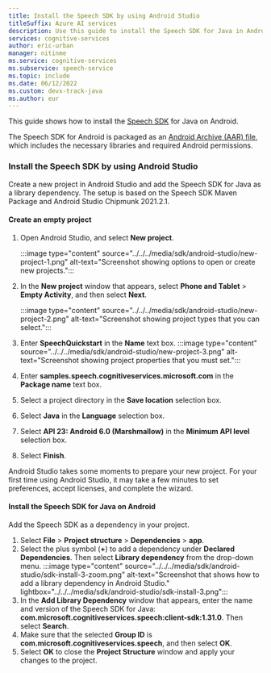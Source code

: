 ```yaml
---
title: Install the Speech SDK by using Android Studio
titleSuffix: Azure AI services
description: Use this guide to install the Speech SDK for Java in Android Studio.
services: cognitive-services
author: eric-urban
manager: nitinme
ms.service: cognitive-services
ms.subservice: speech-service
ms.topic: include
ms.date: 06/12/2022
ms.custom: devx-track-java
ms.author: eur
---
```


This guide shows how to install the [Speech SDK](../../../speech-sdk.md) for Java on Android. 

The Speech SDK for Android is packaged as an [Android Archive (AAR) file](https://developer.android.com/studio/projects/android-library), which includes the necessary libraries and required Android permissions.

### Install the Speech SDK by using Android Studio

Create a new project in Android Studio and add the Speech SDK for Java as a library dependency. The setup is based on the Speech SDK Maven Package and Android Studio Chipmunk 2021.2.1.

#### Create an empty project

1. Open Android Studio, and select **New project**.

    :::image type="content" source="../../../media/sdk/android-studio/new-project-1.png" alt-text="Screenshot showing options to open or create new projects.":::

1. In the **New project** window that appears, select **Phone and Tablet** > **Empty Activity**, and then select **Next**.

    :::image type="content" source="../../../media/sdk/android-studio/new-project-2.png" alt-text="Screenshot showing project types that you can select.":::

1. Enter **SpeechQuickstart** in the **Name** text box. 
    :::image type="content" source="../../../media/sdk/android-studio/new-project-3.png" alt-text="Screenshot showing project properties that you must set.":::
1. Enter **samples.speech.cognitiveservices.microsoft.com** in the **Package name** text box. 
1. Select a project directory in the **Save location** selection box. 
1. Select **Java** in the **Language** selection box. 
1. Select **API 23: Android 6.0 (Marshmallow)** in the **Minimum API level** selection box. 
1. Select **Finish**.

Android Studio takes some moments to prepare your new project. For your first time using Android Studio, it may take a few minutes to set preferences, accept licenses, and complete the wizard. 

#### Install the Speech SDK for Java on Android

Add the Speech SDK as a dependency in your project.

1. Select **File** > **Project structure** > **Dependencies** > **app**.
1. Select the plus symbol (**+**) to add a dependency under **Declared Dependencies**. Then select **Library dependency** from the drop-down menu.
    :::image type="content" source="../../../media/sdk/android-studio/sdk-install-3-zoom.png" alt-text="Screenshot that shows how to add a library dependency in Android Studio." lightbox="../../../media/sdk/android-studio/sdk-install-3.png":::
1. In the **Add Library Dependency** window that appears, enter the name and version of the Speech SDK for Java: **com.microsoft.cognitiveservices.speech:client-sdk:1.31.0**. Then select **Search**.
1. Make sure that the selected **Group ID** is **com.microsoft.cognitiveservices.speech**, and then select **OK**.
1. Select **OK** to close the **Project Structure** window and apply your changes to the project.
